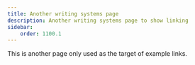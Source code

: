 ```yaml
---
title: Another writing systems page
description: Another writing systems page to show linking
sidebar:
    order: 1100.1
---
```


This is another page only used as the target of example links.

